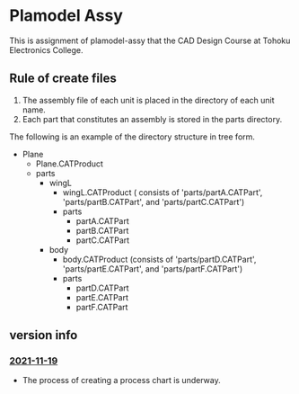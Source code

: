 # Plamodel Assy

This is assignment of plamodel-assy that the CAD Design Course at Tohoku Electronics College.

## Rule of create files

1. The assembly file of each unit is placed in the directory of each unit name.
1. Each part that constitutes an assembly is stored in the parts directory.

The following is an example of the directory structure in tree form.

- Plane
  - Plane.CATProduct
  - parts
    - wingL
      - wingL.CATProduct ( consists of 'parts/partA.CATPart', 'parts/partB.CATPart', and 'parts/partC.CATPart')
      - parts
        - partA.CATPart
        - partB.CATPart
        - partC.CATPart
    - body
      - body.CATProduct (consists of 'parts/partD.CATPart', 'parts/partE.CATPart', and 'parts/partF.CATPart')
      - parts
        - partD.CATPart
        - partE.CATPart
        - partF.CATPart

## version info

### [2021-11-19](https://github.com/UtusemiUltimate-of-the-darkness/plamodel-assy/tree/2021-11-19)

- The process of creating a process chart is underway.

